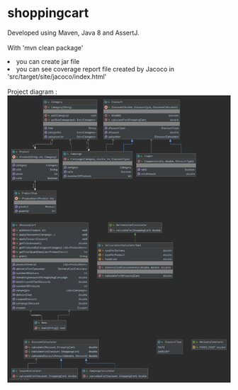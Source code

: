 # shoppingcart

Developed using Maven, Java 8 and AssertJ.<br><br>
With 'mvn clean package'<br>
<li> you can create jar file
<li> you can see coverage report file created by Jacoco in 'src/target/site/jacoco/index.html'
<br><br>
Project diagram : <img src="https://raw.githubusercontent.com/yasarberber/shoppingcart/master/shoppingcart.png">
